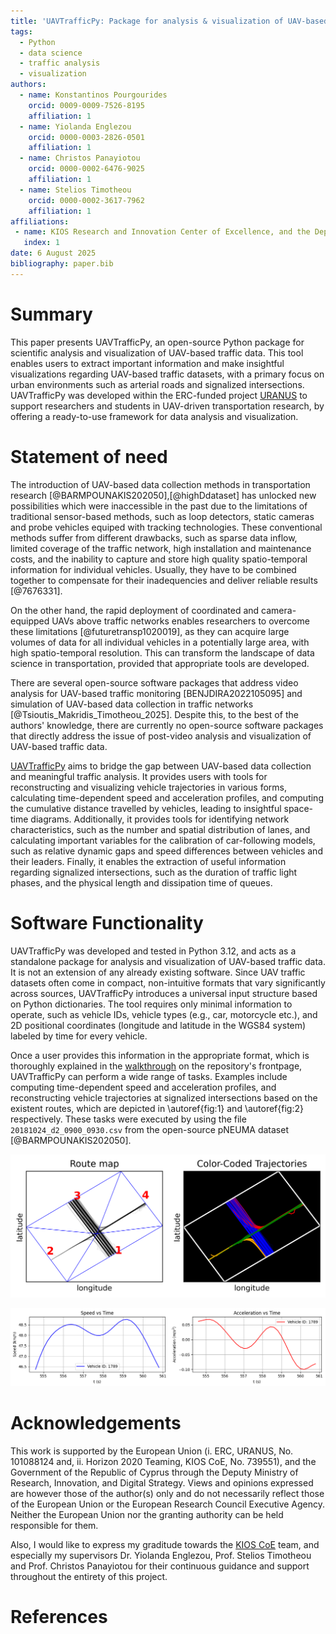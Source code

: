 ```yaml
---
title: 'UAVTrafficPy: Package for analysis & visualization of UAV-based traffic data in Python'
tags:
  - Python
  - data science
  - traffic analysis
  - visualization
authors:
  - name: Konstantinos Pourgourides
    orcid: 0009-0009-7526-8195
    affiliation: 1
  - name: Yiolanda Englezou
    orcid: 0000-0003-2826-0501
    affiliation: 1
  - name: Christos Panayiotou
    orcid: 0000-0002-6476-9025
    affiliation: 1
  - name: Stelios Timotheou
    orcid: 0000-0002-3617-7962
    affiliation: 1
affiliations:
 - name: KIOS Research and Innovation Center of Excellence, and the Department of Electrical and Computer Engineering, University of Cyprus
   index: 1
date: 6 August 2025
bibliography: paper.bib
---
```


# Summary

This paper presents UAVTrafficPy, an open-source Python package for scientific analysis and visualization of UAV-based traffic data. This tool enables users to extract important information and make insightful visualizations regarding UAV-based traffic datasets, with a primary focus on urban environments such as arterial roads and signalized intersections. UAVTrafficPy was developed within the ERC-funded project [URANUS](https://uranus.ucy.ac.cy/) to support researchers and students in UAV-driven transportation research, by offering a ready-to-use framework for data analysis and visualization.

# Statement of need

The introduction of UAV-based data collection methods in transportation research [@BARMPOUNAKIS202050],[@highDdataset] has unlocked new possibilities which were inaccessible in the past due to the limitations of traditional sensor-based methods, such as loop detectors, static cameras and probe vehicles equiped with tracking technologies. These conventional methods suffer from different drawbacks, such as sparse data inflow, limited coverage of the traffic network, high installation and maintenance costs, and the inability to capture and store high quality spatio-temporal information for individual vehicles. Usually, they have to be combined together to compensate for their inadequencies and deliver reliable results [@7676331].

On the other hand, the rapid deployment of coordinated and camera-equipped UAVs above traffic networks enables researchers to overcome these limitations [@futuretransp1020019], as they can acquire large volumes of data for all individual vehicles in a potentially large area, with high spatio-temporal resolution. This can transform the landscape of data science in transportation, provided that appropriate tools are developed. 

There are several open-source software packages that address video analysis for UAV-based traffic monitoring [BENJDIRA2022105095] and simulation of UAV-based data collection in traffic networks [@Tsioutis_Makridis_Timotheou_2025]. Despite this, to the best of the authors' knowledge, there are currently no open-source software packages that directly address the issue of post-video analysis and visualization of UAV-based traffic data.

[UAVTrafficPy](https://github.com/KPourgourides/UAVTrafficPy) aims to bridge the gap between UAV-based data collection and meaningful traffic analysis. It provides users with tools for reconstructing and visualizing vehicle trajectories in various forms, calculating time-dependent speed and acceleration profiles, and computing the cumulative distance travelled by vehicles, leading to insightful space-time diagrams. Additionally, it provides tools for identifying network characteristics, such as the number and spatial distribution of lanes, and calculating important variables for the calibration of car-following models, such as relative dynamic gaps and speed differences between vehicles and their leaders. Finally, it enables the extraction of useful information regarding signalized intersections, such as the duration of traffic light phases, and the physical length and dissipation time of queues.

# Software Functionality

UAVTrafficPy was developed and tested in Python 3.12, and acts as a standalone package for analysis and visualization of UAV-based traffic data. It is not an extension of any already existing software. Since UAV traffic datasets often come in compact, non-intuitive formats that vary significantly across sources, UAVTrafficPy introduces a universal input structure based on Python dictionaries. The tool requires only minimal information to operate, such as vehicle IDs, vehicle types (e.g., car, motorcycle etc.), and 2D positional coordinates (longitude and latitude in the WGS84 system) labeled by time for every vehicle. 

Once a user provides this information in the appropriate format, which is thoroughly explained in the [walkthrough](https://github.com/KPourgourides/UAVTrafficPy?tab=readme-ov-file#acquiring-the-data-in-the-correct-format) on the repository's frontpage, UAVTrafficPy can perform a wide range of tasks. Examples include computing time-dependent speed and acceleration profiles, and reconstructing vehicle trajectories at signalized intersections based on the existent routes, which are depicted in \autoref{fig:1} and \autoref{fig:2} respectively. These tasks were executed by using the file `20181024_d2_0900_0930.csv` from the open-source pNEUMA dataset [@BARMPOUNAKIS202050].

![Reconstruction of UAV-based vehicle trajectories based on their routes in a signalized intersection. \label{fig:1}](images/trajectories.png)

![Speed and acceleration of a random vehicle as a function of time using its UAV-based trajectory. \label{fig:2}](images/speed_acceleration.png)

# Acknowledgements

This work is supported by the European Union (i. ERC, URANUS, No. 101088124 and, ii. Horizon 2020 Teaming, KIOS CoE, No. 739551), and the Government of the Republic of Cyprus through the Deputy Ministry of Research, Innovation, and Digital Strategy. Views and opinions expressed are however those of the author(s) only and do not necessarily reflect those of the European Union or the European Research Council Executive Agency. Neither the European Union nor the granting authority can be held responsible for them.

Also, I would like to express my graditude towards the [KIOS CoE](https://www.kios.ucy.ac.cy/) team, and especially my supervisors Dr. Yiolanda Englezou, Prof. Stelios Timotheou and Prof. Christos Panayiotou for their continuous guidance and support throughout the entirety of this project.

# References

























